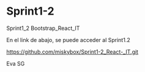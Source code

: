 # Sprint1-2
Sprint1_2 Bootstrap_React_IT

En el link de abajo, se puede acceder al Sprint1.2

https://github.com/miskybox/Sprint1-2_React-_IT.git

Eva SG

